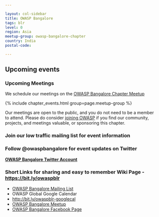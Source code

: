 ```yaml
---

layout: col-sidebar
title: OWASP Bangalore
tags: blr
level: 0
region: Asia
meetup-group: owasp-bangalore-chapter
country: India
postal-code: 

---
```


## Upcoming events

### Upcoming Meetings

We schedule our meetings on the [OWASP Bangalore Chapter Meetup](https://www.meetup.com/owasp-bangalore-chapter/)

{% include chapter_events.html group=page.meetup-group %}

Our meetings are open to the public, and you do not need to be a member to attend. Please do consider [joining OWASP](https://owasp.org/membership/) if you find our community, projects, and meetings valuable, or sponsoring this chapter.

### Join our low traffic mailing list for event information

### Follow @owaspbangalore for event updates on Twitter
**[OWASP Bangalore Twitter Account](https://twitter.com/owaspbangalore)**

### Short Links for sharing and easy to remember Wiki Page - <https://bit.ly/owaspblr>

  
  - [OWASP Bangalore Mailing List](https://groups.google.com/a/owasp.org/forum/#!forum/bangalore-chapter/join)
  - OWASP Global Google Calendar
  - [<http://bit.ly/owaspblr-googlecal>](https://bit.ly/owaspblr-googlecal)
  - [OWASP Bangalore Meetup](https://www.meetup.com/owasp-bangalore-chapter/)
  - [OWASP Bangalore Facebook Page](https://www.facebook.com/OWASPBangalore/)
